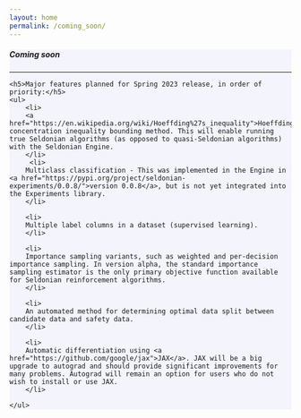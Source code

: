 ```yaml
---
layout: home
permalink: /coming_soon/
---
```


<!-- Main Container -->
<div class="container p-3 my-5 border" style="background-color: #f3f4fc;">
    <h5 class="mb-3"><b>Coming soon</b></h5>
    <hr class="my-4">
   
    <h5>Major features planned for Spring 2023 release, in order of priority:</h5>
    <ul>
        <li>
        <a href="https://en.wikipedia.org/wiki/Hoeffding%27s_inequality">Hoeffding's</a> concentration inequality bounding method. This will enable running true Seldonian algorithms (as opposed to quasi-Seldonian algorithms) with the Seldonian Engine.
        </li>
         <li>
        Multiclass classification - This was implemented in the Engine in <a href="https://pypi.org/project/seldonian-experiments/0.0.8/">version 0.0.8</a>, but is not yet integrated into the Experiments library.
        </li>

        <li>
        Multiple label columns in a dataset (supervised learning).
        </li>

        <li>
        Importance sampling variants, such as weighted and per-decision importance sampling. In version alpha, the standard importance sampling estimator is the only primary objective function available for Seldonian reinforcement algorithms. 
        </li>

        <li>
        An automated method for determining optimal data split between candidate data and safety data.
        </li>

        <li>
        Automatic differentiation using <a href="https://github.com/google/jax">JAX</a>. JAX will be a big upgrade to autograd and should provide significant improvements for many problems. Autograd will remain an option for users who do not wish to install or use JAX. 
        </li>
        
    </ul>

</div>